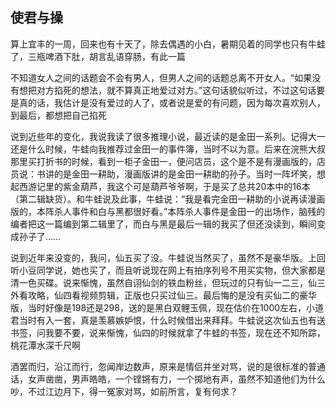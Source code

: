 ## 使君与操 ##

算上宜丰的一周，回来也有十天了，除去偶遇的小白，暑期见着的同学也只有牛蛙了，三瓶啤酒下肚，胡言乱语穿肠，有此一篇

不知道女人之间的话题会不会有男人，但男人之间的话题总离不开女人。“如果没有想把对方掐死的想法，就不算真正地爱过对方。”这句话貌似听过，不过这句话要是真的话，我估计是没有爱过的人了，或者说是爱的有问题，因为每次喜欢别人，到最后，都想把自己掐死

说到近些年的变化，我说我读了很多推理小说，最近读的是金田一系列。记得大一还是什么时候，牛蛙向我推荐过金田一的事件簿，当时不以为意。后来在浣熊大叔那里买打折书的时候，看到一柜子金田一，便问店员，这个是不是有漫画版的，店员说：书讲的是金田一耕助，漫画版讲的是金田一耕助的孙子。当时一阵坏笑，想起西游记里的紫金葫芦，我这个可是葫芦爷爷啊，于是买了总共20本中的16本（第二辑缺货）。和牛蛙说及此事，牛蛙说：“我是看完金田一耕助的小说再读漫画版的，本阵杀人事件和白与黑都很好看。”本阵杀人事件是金田一的出场作，脑残的编者把这一篇编到第二辑里了，而白与黑是最后一辑的我买了但还没读到，瞬间变成孙子了……

说到近年来没变的，我问，仙五买了没。牛蛙说当然买了，虽然不是豪华版。上回听小豆同学说，她也买了，而且听说现在网上有拍序列号不用买实物，但大家都是清一色买碟。说来惭愧，虽然自诩仙剑的铁血粉丝，但玩过的只有仙一二三，仙三外看攻略，仙四看视频剪辑，正版也只买过仙三。最后悔的是没有买仙二的豪华版，当时好像是198还是298，送的是黑白双鲤玉佩，现在估价在1000左右，小道君当时有入一套，真是羡慕嫉妒恨，什么时候借出来拜拜。牛蛙说这次仙五也有送书签，问我要不要，说来惭愧，仙四的时候就拿了牛蛙的书签，现在还不知所踪，桃花潭水深千尺啊

酒罢而归，沿江而行，忽闻岸边数声，原来是情侣并坐对骂，说的是很标准的普通话，女声凿凿，男声皓皓，一个铿锵有力，一个掷地有声，虽然不知道他们为什么吵，不过江边月下，得一冤家对骂，如前所言，复有何求？